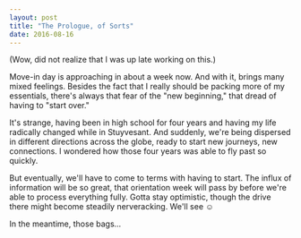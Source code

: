 ```yaml
---
layout: post
title: "The Prologue, of Sorts"
date: 2016-08-16
---
```


(Wow, did not realize that I was up late working on this.)

Move-in day is approaching in about a week now. And with it, brings many mixed feelings. Besides the fact that I really should be packing more of my essentials, there's always that fear of the "new beginning," that dread of having to "start over."

It's strange, having been in high school for four years and having my life radically changed while in Stuyvesant. And suddenly, we're being dispersed in different directions across the globe, ready to start new journeys, new connections. I wondered how those four years was able to fly past so quickly. 

But eventually, we'll have to come to terms with having to start. The influx of information will be so great, that orientation week will pass by before we're able to process everything fully. Gotta stay optimistic, though the drive there might become steadily nerveracking. We'll see &#9786;

In the meantime, those bags...